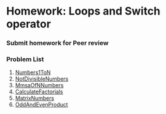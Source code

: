Homework: Loops and Switch operator
=====================================

### Submit homework for Peer review

### Problem List

1. [Numbers1ToN](./01.Numbers1ToN)
1. [NotDivisibleNumbers](./02.NotDivisibleNumbers)
1. [MmsaOfNNumbers](./03.MmsaOfNNumbers)
1. [CalculateFactorials](./04.CalculateFactorials)
1. [MatrixNumbers](./05.MatrixNumbers)
1. [OddAndEvenProduct](./06.OddAndEvenProduct)

